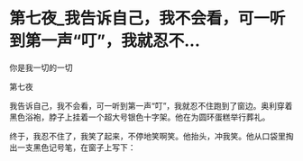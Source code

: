 # 第七夜_我告诉自己，我不会看，可一听到第一声“叮”，我就忍不...

你是我一切的一切

第七夜

我告诉自己，我不会看，可一听到第一声“叮”，我就忍不住跑到了窗边。奥利穿着黑色浴袍，脖子上挂着一个超大号银色十字架。他在为圆环蛋糕举行葬礼。

终于，我忍不住了，我笑了起来，不停地笑啊笑。他抬头，冲我笑。他从口袋里掏出一支黑色记号笔，在窗子上写下：